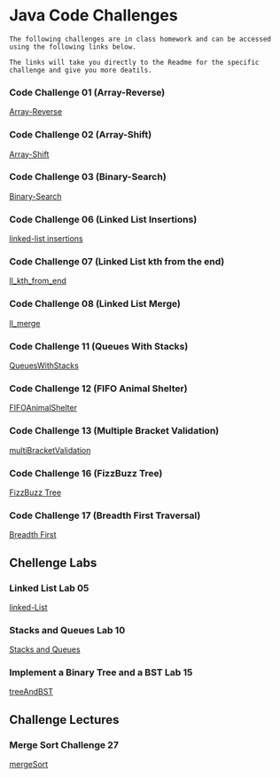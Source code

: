 # Java Code Challenges
    The following challenges are in class homework and can be accessed using the following links below.
    
    The links will take you directly to the Readme for the specific challenge and give you more deatils.
    
### Code Challenge 01 (Array-Reverse)
[Array-Reverse](/challengeReadme/array_reverse.md)

### Code Challenge 02 (Array-Shift)
[Array-Shift](/challengeReadme/arrayShift.md)

### Code Challenge 03 (Binary-Search)
[Binary-Search](/challengeReadme/BinarySearch.md)

### Code Challenge 06 (Linked List Insertions)
[linked-list insertions](/challengeReadme/ll_insertions.md)

### Code Challenge 07 (Linked List kth from the end)
[ll_kth_from_end](/challengeReadme/ll_kth_from_end.md)

### Code Challenge 08 (Linked List Merge)
[ll_merge](/challengeReadme/ll_merge.md) 

### Code Challenge 11 (Queues With Stacks)
[QueuesWithStacks](/challengeReadme/queueWithStacks.md)

### Code Challenge 12 (FIFO Animal Shelter)
[FIFOAnimalShelter](/challengeReadme/fifo_animal_shelter.md)

### Code Challenge 13 (Multiple Bracket Validation)
[multiBracketValidation](/challengeReadme/multiBracketValidation.md)

### Code Challenge 16 (FizzBuzz Tree)
[FizzBuzz Tree](/challengeReadme/fizzbuzzTree.md)

### Code Challenge 17 (Breadth First Traversal)
[Breadth First](/challengeReadme/breadth-first.md)

## Chellenge Labs

### Linked List Lab 05
[linked-List](/challengeReadme/linkedList.md)

### Stacks and Queues Lab 10
[Stacks and Queues](/challengeReadme/stacksAndQueues.md)

### Implement a Binary Tree and a BST Lab 15
[treeAndBST](/challengeReadme/treeAndBST.md)

## Challenge Lectures

### Merge Sort Challenge 27
[mergeSort](/challengeReadme/merge_sort_algorithm)